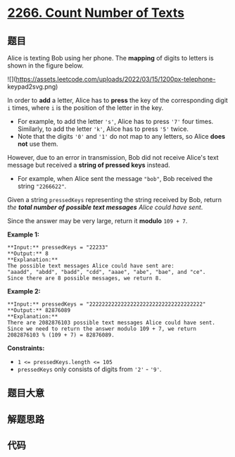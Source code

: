 # [2266. Count Number of Texts](https://leetcode.com/problems/count-number-of-texts)

## 题目

Alice is texting Bob using her phone. The **mapping** of digits to letters is
shown in the figure below.

![](https://assets.leetcode.com/uploads/2022/03/15/1200px-telephone-
keypad2svg.png)

In order to **add** a letter, Alice has to **press** the key of the
corresponding digit `i` times, where `i` is the position of the letter in the
key.

  * For example, to add the letter `'s'`, Alice has to press `'7'` four times. Similarly, to add the letter `'k'`, Alice has to press `'5'` twice.
  * Note that the digits `'0'` and `'1'` do not map to any letters, so Alice **does not** use them.

However, due to an error in transmission, Bob did not receive Alice's text
message but received a **string of pressed keys** instead.

  * For example, when Alice sent the message `"bob"`, Bob received the string `"2266622"`.

Given a string `pressedKeys` representing the string received by Bob, return
_the **total number of possible text messages** Alice could have sent_.

Since the answer may be very large, return it **modulo** `109 + 7`.



**Example 1:**

    
    
    **Input:** pressedKeys = "22233"
    **Output:** 8
    **Explanation:**
    The possible text messages Alice could have sent are:
    "aaadd", "abdd", "badd", "cdd", "aaae", "abe", "bae", and "ce".
    Since there are 8 possible messages, we return 8.
    

**Example 2:**

    
    
    **Input:** pressedKeys = "222222222222222222222222222222222222"
    **Output:** 82876089
    **Explanation:**
    There are 2082876103 possible text messages Alice could have sent.
    Since we need to return the answer modulo 109 + 7, we return 2082876103 % (109 + 7) = 82876089.
    



**Constraints:**

  * `1 <= pressedKeys.length <= 105`
  * `pressedKeys` only consists of digits from `'2'` \- `'9'`.


## 题目大意

## 解题思路

## 代码

```javascript

```
